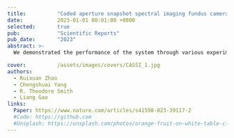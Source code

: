 ```yaml
---
title:          "Coded aperture snapshot spectral imaging fundus camera"
date:           2023-01-01 00:01:00 +0800
selected:       true
pub:            "Scientific Reports"
pub_date:       "2023"
abstract: >-
  We demonstrated the performance of the system through various experiments, including imaging standard targets, utilizing an eye phantom, and conducting in vivo imaging of the human retina.

cover:          /assets/images/covers/CASSI_1.jpg
authors:
  - Ruixuan Zhao
  - Chengshuai Yang
  - R. Theodore Smith
  - Liang Gao
links:
  Paper: https://www.nature.com/articles/s41598-023-39117-2
  #Code: https://github.com
  #Unsplash: https://unsplash.com/photos/orange-fruit-on-white-table-cloth-ISX_imp8t1o
---
```

